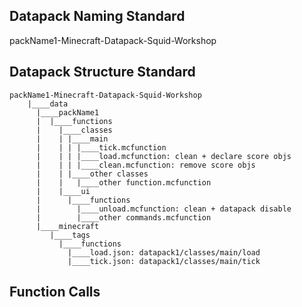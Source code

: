 ## Datapack Naming Standard
packName1-Minecraft-Datapack-Squid-Workshop

## Datapack Structure Standard
    packName1-Minecraft-Datapack-Squid-Workshop
        |____data
          |____packName1
          |  |____functions
          |    |____classes
          |    | |____main
          |    | | |____tick.mcfunction
          |    | | |____load.mcfunction: clean + declare score objs
          |    | | |____clean.mcfunction: remove score objs
          |    | |____other classes
          |    |   |____other function.mcfunction
          |    |____ui
          |      |____functions
          |        |____unload.mcfunction: clean + datapack disable
          |        |____other commands.mcfunction
          |____minecraft
             |____tags
               |____functions
                 |____load.json: datapack1/classes/main/load
                 |____tick.json: datapack1/classes/main/tick

## Function Calls
